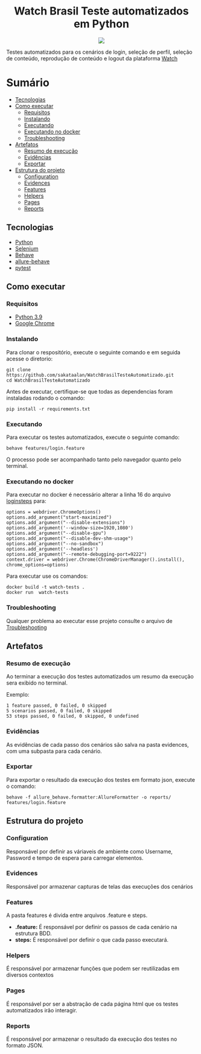 <h1 align="center">
    Watch Brasil Teste automatizados em Python
</h1>
<p align="center">
    <img src="https://img.shields.io/badge/Selenium-Behave-black">
</p>

Testes automatizados para os cenários de login, seleção de perfil, seleção de conteúdo, reprodução de conteúdo e logout da plataforma [Watch](https://play.watch.tv.br/login)

# Sumário

- [Tecnologias](#Tecnologias)
- [Como executar](#Como_executar)
    - [Requisitos](#requisitos)
    - [Instalando](#instalando)
    - [Executando](#executando)
    - [Executando no docker](#executando-no-docker)
    - [Troubleshooting](#troubleshooting)
- [Artefatos](#Artefatos)
    - [Resumo de execução](#resumo-de-execução)
    - [Evidências](#Evidências)
    - [Exportar](#Exportar)
- [Estrutura do projeto](#Estrutura-do-projeto)
    - [Configuration](#Configuration)
    - [Evidences](#evidences)
    - [Features](#features)
    - [Helpers](#helpers)
    - [Pages](#pages)
    - [Reports](#reports)

## Tecnologias

- [Python](https://www.python.org/)
- [Selenium](https://www.selenium.dev/)
- [Behave](https://behave.readthedocs.io/)
- [allure-behave](https://github.com/allure-framework/allure-python/tree/master)
- [pytest](https://docs.pytest.org/en/7.4.x/)

## Como executar

### Requisitos
- [Python 3.9](https://www.python.org/downloads/release/python-390/) 
- [Google Chrome](https://www.google.com/intl/pt-BR/chrome/)

### Instalando
Para clonar o respositório, execute o seguinte comando e em seguida acesse o diretorio:
```
git clone https://github.com/sakataalan/WatchBrasilTesteAutomatizado.git
cd WatchBrasilTesteAutomatizado
```
Antes de executar, certifique-se que todas as dependencias foram instaladas rodando o comando:
```
pip install -r requirements.txt
```
### Executando
Para executar os testes automatizados, execute o seguinte comando:
```
behave features/login.feature
```

O processo pode ser acompanhado tanto pelo navegador quanto pelo terminal.

### Executando no docker
Para executar no docker é necessário alterar a linha 16 do arquivo [loginsteps](./features/steps/loginsteps.py) para:
```
options = webdriver.ChromeOptions()
options.add_argument("start-maximized") 
options.add_argument("--disable-extensions")
options.add_argument('--window-size=1920,1080')
options.add_argument("--disable-gpu")
options.add_argument("--disable-dev-shm-usage")
options.add_argument("--no-sandbox")
options.add_argument('--headless')
options.add_argument("--remote-debugging-port=9222")
context.driver = webdriver.Chrome(ChromeDriverManager().install(), chrome_options=options)
```
Para executar use os comandos:
```
docker build -t watch-tests .
docker run  watch-tests
```

### Troubleshooting
Qualquer problema ao executar esse projeto consulte o arquivo de [Troubleshooting](TROUBLESHOOTING.MD)


## Artefatos
### Resumo de execução

Ao terminar a execução dos testes automatizados um resumo da execução sera exibido no terminal.


Exemplo:

```
1 feature passed, 0 failed, 0 skipped
5 scenarios passed, 0 failed, 0 skipped
53 steps passed, 0 failed, 0 skipped, 0 undefined
```

### Evidências
As evidências de cada passo dos cenários são salva na pasta evidences, com uma subpasta para cada cenário.

### Exportar
Para exportar o resultado da execução dos testes em formato json, execute o comando:
```
behave -f allure_behave.formatter:AllureFormatter -o reports/ features/login.feature
```

## Estrutura do projeto
### Configuration
Responsável por definir as váriaveis de ambiente como Username, Password e tempo de espera para carregar elementos.

### Evidences
Responsável por armazenar capturas de telas das execuções dos cenários

### Features
A pasta features é divida entre arquivos .feature e steps. 
- **.feature:** É responsável por definir os passos de cada cenário na estrutura BDD.
- **steps:** É responsável por definir o que cada passo executará.

### Helpers
É responsável por armazenar funções que podem ser reutilizadas em diversos contextos

### Pages
É responsável por ser a abstração de cada página html que os testes automatizados irão interagir.

### Reports
É responsável por armazenar o resultado da execução dos testes no formato JSON.


